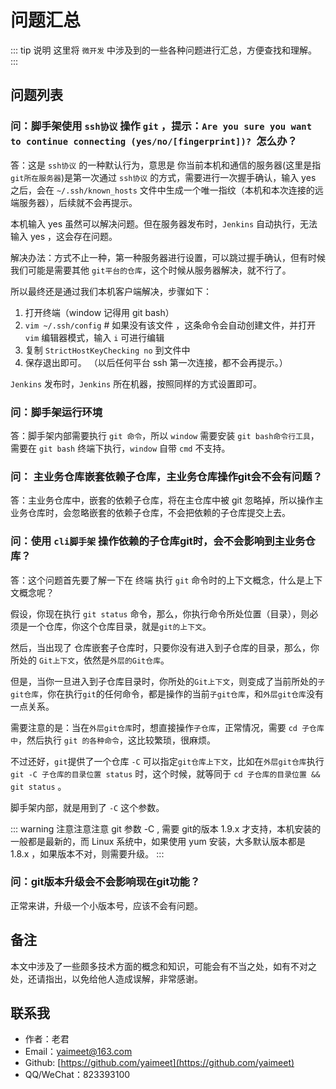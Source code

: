 # 问题汇总


::: tip 说明
这里将 `微开发` 中涉及到的一些各种问题进行汇总，方便查找和理解。
:::

## 问题列表

### 问：脚手架使用 `ssh协议` 操作 `git` ，提示：`Are you sure you want to continue connecting (yes/no/[fingerprint])? `怎么办？

答：这是 `ssh协议` 的一种默认行为，意思是 你当前本机和通信的服务器(这里是指`git所在服务器`)是第一次通过 `ssh协议` 的方式，需要进行一次握手确认，输入 yes 之后，会在 `~/.ssh/known_hosts` 文件中生成一个唯一指纹（本机和本次连接的远端服务器），后续就不会再提示。

本机输入 yes 虽然可以解决问题。但在服务器发布时，`Jenkins` 自动执行，无法输入 yes ，这会存在问题。

解决办法：方式不止一种，第一种服务器进行设置，可以跳过握手确认，但有时候我们可能是需要其他 `git平台的仓库`，这个时候从服务器解决，就不行了。

所以最终还是通过我们本机客户端解决，步骤如下：


1. 打开终端（window 记得用 git bash）
2. `vim ~/.ssh/config` # 如果没有该文件 ，这条命令会自动创建文件，并打开 `vim` 编辑器模式，输入 `i` 可进行编辑
3. 复制 `StrictHostKeyChecking no` 到文件中
4. 保存退出即可。 （以后任何平台 ssh 第一次连接，都不会再提示。）

`Jenkins` 发布时，`Jenkins` 所在机器，按照同样的方式设置即可。

### 问：脚手架运行环境

答：脚手架内部需要执行 `git 命令`，所以 `window` 需要安装 `git bash命令行工具`，需要在 `git bash` 终端下执行，`window` 自带 `cmd` 不支持。

### 问： 主业务仓库嵌套依赖子仓库，主业务仓库操作git会不会有问题？

答：主业务仓库中，嵌套的依赖子仓库，将在主仓库中被 git 忽略掉，所以操作主业务仓库时，会忽略嵌套的依赖子仓库，不会把依赖的子仓库提交上去。


### 问：使用 `cli脚手架` 操作依赖的子仓库git时，会不会影响到主业务仓库？

答：这个问题首先要了解一下在 终端 执行 `git` 命令时的上下文概念，什么是上下文概念呢？

假设，你现在执行 `git status` 命令，那么，你执行命令所处位置（目录），则必须是一个仓库，你这个仓库目录，就是`git的上下文`。

然后，当出现了 仓库嵌套子仓库时，只要你没有进入到子仓库的目录，那么，你所处的 `Git上下文`，依然是`外层的Git仓库`。

但是，当你一旦进入到子仓库目录时，你所处的`Git上下文`，则变成了当前所处的`子git仓库`，你在执行`git`的任何命令，都是操作的当前`子git仓库`，和`外层git仓库`没有一点关系。

需要注意的是：当在`外层git仓库`时，想直接操作`子仓库`，正常情况，需要 `cd 子仓库中`，然后执行 `git 的各种命令`，这比较繁琐，很麻烦。

不过还好，`git`提供了一个仓库 `-C` 可以指定`git仓库上下文`，比如在`外层git仓库`执行 `git -C 子仓库的目录位置 status` 时，这个时候，就等同于 `cd 子仓库的目录位置 && git status` 。

脚手架内部，就是用到了 `-C` 这个参数。

::: warning 注意注意注意
git 参数 -C , 需要 git的版本 1.9.x 才支持，本机安装的一般都是最新的，而 Linux 系统中，如果使用 yum 安装，大多默认版本都是 1.8.x ，如果版本不对，则需要升级。
:::

### 问：git版本升级会不会影响现在git功能？

正常来讲，升级一个小版本号，应该不会有问题。

## 备注

本文中涉及了一些颇多技术方面的概念和知识，可能会有不当之处，如有不对之处，还请指出，以免给他人造成误解，非常感谢。


## 联系我

- 作者：老君
- Email：yaimeet@163.com
- Github: [https://github.com/yaimeet](https://github.com/yaimeet)
- QQ/WeChat：823393100

